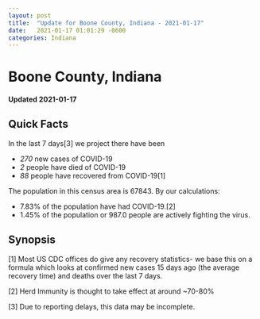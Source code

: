 ```yaml
---
layout: post
title:  "Update for Boone County, Indiana - 2021-01-17"
date:   2021-01-17 01:01:29 -0600
categories: Indiana
---
```


# Boone County, Indiana
#### Updated 2021-01-17

## Quick Facts

In the last 7 days[3] we project there have been
- *270* new cases of COVID-19
- *2* people have died of COVID-19
- *88* people have recovered from COVID-19[1]

The population in this census area is 67843. By our calculations:
- 7.83% of the population have had COVID-19.[2]
- 1.45% of the population or 987.0 people are actively fighting the virus.

## Synopsis




[1] Most US CDC offices do give any recovery statistics- we base this on a formula which looks at confirmed new cases
15 days ago (the average recovery time) and deaths over the last 7 days.

[2] Herd Immunity is thought to take effect at around ~70-80%

[3] Due to reporting delays, this data may be incomplete.
 
    